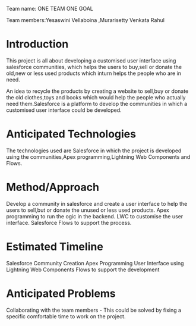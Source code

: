 Team name: ONE TEAM ONE GOAL

Team members:Yesaswini Vellaboina ,Murarisetty Venkata Rahul

# Introduction

This project is all about developing a customised user interface using salesforce communities, which helps the users to buy,sell or donate the old,new or less used products which inturn helps the people who are in need.

An idea to recycle the products by creating a website to sell,buy or donate the old clothes,toys and books which would help the people who actually need them.Salesforce is a platform to develop the communities in which a customised user interface could be developed.

# Anticipated Technologies

The technologies used are Salesforce in which the project is developed using the communities,Apex programming,Lightning Web Components and Flows.

# Method/Approach

Develop a community in salesforce and create a user interface to help the users to sell,but or donate the unused or less used products.
Apex programming to run the ogic in the backend.
LWC to customise the user interface.
Salesforce Flows to support the process.

# Estimated Timeline
Salesforce Community Creation
Apex Programming
User Interface using Lightning Web Components
Flows to support the development


# Anticipated Problems
Collaborating with the team members - This could be solved by fixing a specific comfortable time to work on the project.
